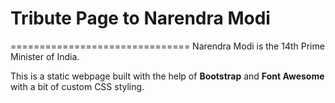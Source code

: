 # Tribute Page to Narendra Modi
===============================
Narendra Modi is the 14th Prime Minister of India.

This is a static webpage built with the help of **Bootstrap** and **Font Awesome** with a bit of custom CSS styling.
